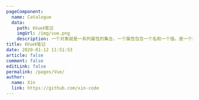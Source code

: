 ```yaml
---
pageComponent: 
  name: Catalogue
  data: 
    path: 《Vue》笔记
    imgUrl: /img/vue.png
    description: 一个对象就是一系列属性的集合，一个属性包含一个名和一个值。是一个拥有属性和类型的实体。
title: 《Vue》笔记
date: 2020-01-12 11:51:53
article: false
comment: false
editLink: false
permalink: /pages/Vue/
author: 
  name: Xin
  link: https://github.com/xin-code
---
```


<br />